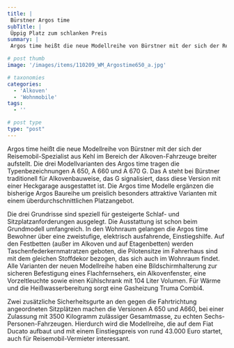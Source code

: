 ```yaml
---
title: |
 Bürstner Argos time
subTitle: |
 Üppig Platz zum schlanken Preis
summary: |
 Argos time heißt die neue Modellreihe von Bürstner mit der sich der Reisemobil-Spezialist aus Kehl im Bereich der Alkoven-Fahrzeuge breiter aufstellt. Die drei Argos time Modelle A 650, A 660 und A 670 G sind preislich besonders attraktive Varianten mit einem überdurchschnittlichen Platzangebot. Der Preis der Argos time Modelle beginnt

# post thumb
image: '/images/items/110209_WM_Argostime650_a.jpg'

# taxonomies
categories: 
  - 'Alkoven'
  - 'Wohnmobile'
tags:
  - ''

# post type
type: "post"
---
```


Argos time heißt die neue Modellreihe von Bürstner mit der sich der Reisemobil-Spezialist aus Kehl im Bereich der Alkoven-Fahrzeuge breiter aufstellt. Die drei Modellvarianten des Argos time tragen die Typenbezeichnungen A 650, A 660 und A 670 G. Das A steht bei Bürstner traditionell für Alkovenbauweise, das G signalisiert, dass diese Version mit einer Heckgarage ausgestattet ist. Die Argos time Modelle ergänzen die bisherige Argos Baureihe um preislich besonders attraktive Varianten mit einem überdurchschnittlichen Platzangebot.

Die drei Grundrisse sind speziell für gesteigerte Schlaf- und Sitzplatzanforderungen ausgelegt. Die Ausstattung ist schon beim Grundmodell umfangreich. In den Wohnraum gelangen die Argos time Bewohner über eine zweistufige, elektrisch ausfahrende, Einstiegshilfe. Auf den Festbetten (außer im Alkoven und auf Etagenbetten) werden Taschenfederkernmatratzen geboten, die Pilotensitze im Fahrerhaus sind mit dem gleichen Stoffdekor bezogen, das sich auch im Wohnraum findet. Alle Varianten der neuen Modellreihe haben eine Bildschirmhalterung zur sicheren Befestigung eines Flachfernsehers, ein Alkovenfenster, eine Vorzeltleuchte sowie einen Kühlschrank mit 104 Liter Volumen. Für Wärme und die Heißwasserbereitung sorgt eine Gasheizung Truma Combi4.

Zwei zusätzliche Sicherheitsgurte an den gegen die Fahrtrichtung angeordneten Sitzplätzen machen die Versionen A 650 und A660, bei einer Zulassung mit 3500 Kilogramm zulässiger Gesamtmasse, zu echten Sechs-Personen-Fahrzeugen. Hierdurch wird die Modellreihe, die auf dem Fiat Ducato aufbaut und mit einem Einstiegspreis von rund 43.000 Euro startet, auch für Reisemobil-Vermieter interessant.
